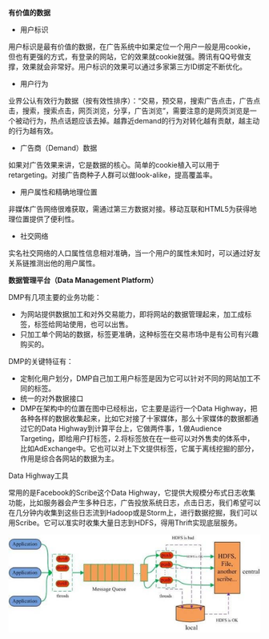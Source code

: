 **有价值的数据**

* 用户标识

用户标识是最有价值的数据，在广告系统中如果定位一个用户一般是用cookie，但也有更强的方式，有登录的网站，它的效果就cookie就强。腾讯有QQ号做支撑，效果就会非常好。用户标识的效果可以通过多家第三方ID绑定不断优化。

* 用户行为

业界公认有效行为数据（按有效性排序）：“交易，预交易，搜索广告点击，广告点击，搜索，搜索点击，网页浏览，分享，广告浏览”，需要注意的是网页浏览是一个被动行为，热点话题应该去掉。越靠近demand的行为对转化越有贡献，越主动的行为越有效。

* 广告商（Demand）数据

如果对广告效果来讲，它是数据的核心。简单的cookie植入可以用于retargeting。对接广告商种子人群可以做look-alike，提高覆盖率。

* 用户属性和精确地理位置

非媒体广告网络很难获取，需通过第三方数据对接。移动互联和HTML5为获得地理位置提供了便利性。

* 社交网络

实名社交网络的人口属性信息相对准确，当一个用户的属性未知时，可以通过好友关系链推测出他的用户属性。

**数据管理平台（Data Management Platform）**

DMP有几项主要的业务功能：

* 为网站提供数据加工和对外交易能力，即将网站的数据管理起来，加工成标签，标签给网站使用，也可以出售。
* 只加工单个网站的数据，标签更准确，这种标签在交易市场中是有公司有兴趣购买的。

DMP的关键特征有：

* 定制化用户划分，DMP自己加工用户标签是因为它可以针对不同的网站加工不同的标签。
* 统一的对外数据接口
* DMP在架构中的位置在图中已经标出，它主要是运行一个Data Highway，把各种各样的数据收集起来，比如它对接了十家媒体，那么十家媒体的数据都通过它的Data Highway到计算平台上，它做两件事，1.做Audience Targeting，即给用户打标签，2.将标签放在在一些可以对外售卖的体系中，比如AdExchange中。它也可以对上下文提供标签，它属于离线挖掘的部分，作用是综合各网站的数据为主。

Data Highway工具

常用的是Facebook的Scribe这个Data Highway，它提供大规模分布式日志收集功能，比如服务器会产生多种日志，广告投放系统日志，点击日志，我们希望可以在几分钟内收集到这些日志流到Hadoop或是Storm上，进行数据挖掘，我们可以用Scribe。它可以准实时收集大量日志到HDFS，得用Thrift实现底层服务。

![](/assets/18.jpg)

